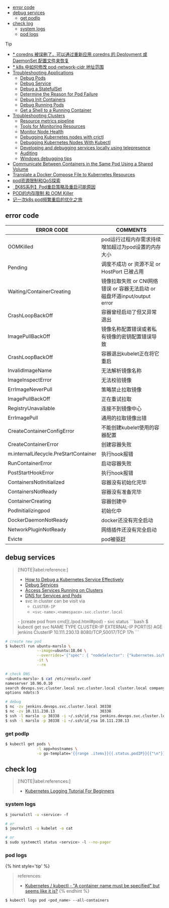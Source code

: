 <!-- START doctoc generated TOC please keep comment here to allow auto update -->
<!-- DON'T EDIT THIS SECTION, INSTEAD RE-RUN doctoc TO UPDATE -->

- [error code](#error-code)
- [debug services](#debug-services)
  - [get podIp](#get-podip)
- [check log](#check-log)
  - [system logs](#system-logs)
  - [pod logs](#pod-logs)

<!-- END doctoc generated TOC please keep comment here to allow auto update -->

> [!TIP]
> - [* coredns 被误删了，可以通过重新应用 coredns 的 Deployment 或 DaemonSet 配置文件来恢复](https://blog.csdn.net/u011197085/article/details/139395947)
> - [* k8s 中如何修改 pod-network-cidr 地址范围](https://blog.csdn.net/qq32048487/article/details/131068536)
> - [Troubleshooting Applications](https://kubernetes.io/docs/tasks/debug/debug-application/)
>   - [Debug Pods](https://kubernetes.io/docs/tasks/debug/debug-application/debug-pods/)
>   - [Debug Service](https://kubernetes.io/docs/tasks/debug/debug-application/debug-service/)
>   - [Debug a StatefulSet](https://kubernetes.io/docs/tasks/debug/debug-application/debug-statefulset/)
>   - [Determine the Reason for Pod Failure](https://kubernetes.io/docs/tasks/debug/debug-application/determine-reason-pod-failure/)
>   - [Debug Init Containers](https://kubernetes.io/docs/tasks/debug/debug-application/debug-init-containers/)
>   - [Debug Running Pods](https://kubernetes.io/docs/tasks/debug/debug-application/debug-running-pod/)
>   - [Get a Shell to a Running Container](https://kubernetes.io/docs/tasks/debug/debug-application/get-shell-running-container/)
> - [Troubleshooting Clusters](https://kubernetes.io/docs/tasks/debug/debug-cluster/)
>   - [Resource metrics pipeline](https://kubernetes.io/docs/tasks/debug/debug-cluster/resource-metrics-pipeline/)
>   - [Tools for Monitoring Resources](https://kubernetes.io/docs/tasks/debug/debug-cluster/resource-usage-monitoring/)
>   - [Monitor Node Health](https://kubernetes.io/docs/tasks/debug/debug-cluster/monitor-node-health/)
>   - [Debugging Kubernetes nodes with crictl](https://kubernetes.io/docs/tasks/debug/debug-cluster/crictl/)
>   - [Debugging Kubernetes Nodes With Kubectl](https://kubernetes.io/docs/tasks/debug/debug-cluster/kubectl-node-debug/)
>   - [Developing and debugging services locally using telepresence](https://kubernetes.io/docs/tasks/debug/debug-cluster/local-debugging/)
>   - [Auditing](https://kubernetes.io/docs/tasks/debug/debug-cluster/audit/)
>   - [Windows debugging tips](https://kubernetes.io/docs/tasks/debug/debug-cluster/windows/)
> - [Communicate Between Containers in the Same Pod Using a Shared Volume](https://kubernetes.io/docs/tasks/access-application-cluster/communicate-containers-same-pod-shared-volume/)
> - [Translate a Docker Compose File to Kubernetes Resources](https://kubernetes.io/docs/tasks/configure-pod-container/translate-compose-kubernetes/)
> - [pod资源限制和QoS探索](https://blog.csdn.net/qq_38773184/article/details/113484004)
> - [【K8S系列】Pod重启策略及重启可能原因](http://681314.com/A/AB5feaIfxi)
> - [POD的内存限制 和 OOM Killer](https://zhuanlan.zhihu.com/p/142443173?hmsr=toutiao.io)
> - [记一次k8s pod频繁重启的优化之旅](https://www.cnblogs.com/chopper-poet/p/15328054.html)

## error code

| ERROR CODE                            | COMMENTS                                                                  |
|---------------------------------------|---------------------------------------------------------------------------|
| OOMKilled                             | pod运行过程内存需求持续增加超过为pod设置的内存大小                        |
| Pending                               | 调度不成功 or 资源不足 or HostPort 已被占用                               |
| Waiting/ContainerCreating             | 镜像拉取失败 or CNI网络错误 or 容器无法启动 or 磁盘坏道input/output error |
| CrashLoopBackOff                      | 容器曾经启动了但又异常退出                                                |
| ImagePullBackOff                      | 镜像名称配置错误或者私有镜像的密钥配置错误导致                            |
| CrashLoopBackOff                      | 容器退出kubelet正在将它重启                                               |
| InvalidImageName                      | 无法解析镜像名称                                                          |
| ImageInspectError                     | 无法校验镜像                                                              |
| ErrImageNeverPull                     | 策略禁止拉取镜像                                                          |
| ImagePullBackOff                      | 正在重试拉取                                                              |
| RegistryUnavailable                   | 连接不到镜像中心                                                          |
| ErrImagePull                          | 通用的拉取镜像出错                                                        |
| CreateContainerConfigError            | 不能创建kubelet使用的容器配置                                             |
| CreateContainerError                  | 创建容器失败                                                              |
| m.internalLifecycle.PreStartContainer | 执行hook报错                                                              |
| RunContainerError                     | 启动容器失败                                                              |
| PostStartHookError                    | 执行hook报错                                                              |
| ContainersNotInitialized              | 容器没有初始化完毕                                                        |
| ContainersNotReady                    | 容器没有准备完毕                                                          |
| ContainerCreating                     | 容器创建中                                                                |
| PodInitializingpod                    | 初始化中                                                                  |
| DockerDaemonNotReady                  | docker还没有完全启动                                                      |
| NetworkPluginNotReady                 | 网络插件还没有完全启动                                                    |
| Evicte                                | pod被驱赶                                                                 |

## debug services

> [!NOTE|label:reference:]
> - [How to Debug a Kubernetes Service Effectively](https://blog.getambassador.io/how-to-debug-a-kubernetes-service-effectively-3d4eff0b221a)
> - [Debug Services](https://kubernetes.io/docs/tasks/debug/debug-application/debug-service/)
> - [Access Services Running on Clusters](https://kubernetes.io/docs/tasks/access-application-cluster/access-cluster-services/)
> - [DNS for Services and Pods](https://kubernetes.io/docs/concepts/services-networking/dns-pod-service/)
> - svc in cluster can be visit via
>   - `CLUSTER-IP`
>   - `<svc-name>.<namespace>.svc.cluster.local`
> <p>
> - [create pod from cmd](./pod.html#pod)
> - svc status
>   ```bash
>   $ kubectl get svc
>   NAME      TYPE        CLUSTER-IP      EXTERNAL-IP   PORT(S)              AGE
>   jenkins   ClusterIP   10.111.230.13   <none>        8080/TCP,50017/TCP   17h
>   ```

```bash
# create new pod
$ kubectl run ubuntu-marslo \
              --image=ubuntu:18.04 \
              --overrides='{"spec": { "nodeSelector": {"kubernetes.io/hostname": "k8s-node-01"}}}' \
              -it \
              --rm

# check DNS
<ubuntu-marslo> $ cat /etc/resolv.conf
nameserver 10.96.0.10
search devops.svc.cluster.local svc.cluster.local cluster.local company.com
options ndots:5

# debug
$ nc -zv jenkins.devops.svc.cluster.local 30338
$ nc -zv 10.111.230.13                    30338
$ ssh -l marslo -p 30338 -i ~/.ssh/id_rsa jenkins.devops.svc.cluster.local list-plugins
$ ssh -l marslo -p 30338 -i ~/.ssh/id_rsa 10.111.230.13                    list-plugins
```

### get podIp
```bash
$ kubectl get pods \
              -l app=hostnames \
              -o go-template='{{range .items}}{{.status.podIP}}{{"\n"}}{{end}}'
```

## check log

> [!NOTE|label:references:]
> - [Kubernetes Logging Tutorial For Beginners](https://devopscube.com/kubernetes-logging-tutorial/)


### system logs

```bash
$ journalctl -u <service> -f

# or
$ journalctl -u kubelet -o cat

# or
$ sudo systemctl status <service> -l --no-pager
```

### pod logs

{% hint style='tip' %}
> references:
> - [Kubernetes / kubectl - "A container name must be specified" but seems like it is?](https://stackoverflow.com/a/66965570/2940319)
{% endhint %}

```bash
$ kubectl logs pod <pod_name> --all-containers
```

